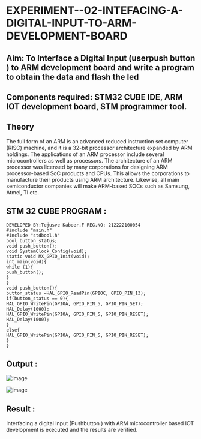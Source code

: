 # EXPERIMENT--02-INTEFACING-A-DIGITAL-INPUT-TO-ARM-DEVELOPMENT-BOARD
## Aim: To Interface a Digital Input  (userpush button  ) to ARM   development board and write a  program to obtain  the data and flash the led  
## Components required: STM32 CUBE IDE, ARM IOT development board,  STM programmer tool.
## Theory 
The full form of an ARM is an advanced reduced instruction set computer (RISC) machine, and it is a 32-bit processor architecture expanded by ARM holdings. The applications of an ARM processor include several microcontrollers as well as processors. The architecture of an ARM processor was licensed by many corporations for designing ARM processor-based SoC products and CPUs. This allows the corporations to manufacture their products using ARM architecture. Likewise, all main semiconductor companies will make ARM-based SOCs such as Samsung, Atmel, TI etc.
## STM 32 CUBE PROGRAM :
```
DEVELOPED BY:Tejusve Kabeer.F REG.NO: 212222100054
#include "main.h"
#include "stdbool.h"
bool button_status;
void push_button();
void SystemClock_Config(void);
static void MX_GPIO_Init(void);
int main(void){
while (1){
push_button();
}
}
void push_button(){
button_status =HAL_GPIO_ReadPin(GPIOC, GPIO_PIN_13);
if(button_status == 0){
HAL_GPIO_WritePin(GPIOA, GPIO_PIN_5, GPIO_PIN_SET);
HAL_Delay(1000);
HAL_GPIO_WritePin(GPIOA, GPIO_PIN_5, GPIO_PIN_RESET);
HAL_Delay(1000);
}
else{
HAL_GPIO_WritePin(GPIOA, GPIO_PIN_5, GPIO_PIN_RESET);
}
}
```
## Output  :
![image](https://github.com/Reebak04/EXPERIMENT--02-INTEFACING-A-DIGITAL-INPUT-TO-ARM-DEVELOPMENT-BOARD/assets/118364993/38f3307b-dd3a-45dd-a06a-a2f89ac13798)

![image](https://github.com/Reebak04/EXPERIMENT--02-INTEFACING-A-DIGITAL-INPUT-TO-ARM-DEVELOPMENT-BOARD/assets/118364993/b27a2ca1-7711-4eac-a457-3f35517e63e9)
## Result :
Interfacing a digital Input (Pushbutton ) with ARM microcontroller based IOT development is executed and the results are verified.

